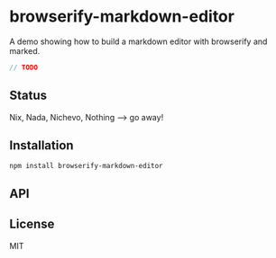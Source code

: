 # browserify-markdown-editor

A demo showing how to build a markdown editor with browserify and marked.

```js
// TODO
```

## Status

Nix, Nada, Nichevo, Nothing --> go away!
## Installation

    npm install browserify-markdown-editor

## API


## License

MIT
